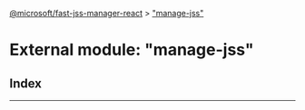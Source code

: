 [@microsoft/fast-jss-manager-react](../README.md) > ["manage-jss"](../modules/_manage_jss_.md)

# External module: "manage-jss"

## Index

---

